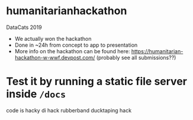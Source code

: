 # humanitarianhackathon

DataCats 2019

- We actually won the hackathon
- Done in ~24h from concept to app to presentation
- More info on the hackathon can be found here: https://humanitarian-hackathon-w-wwf.devpost.com/ (probably see all submissions??)

# Test it by running a static file server inside `/docs`

code is hacky di hack rubberband ducktaping hack
